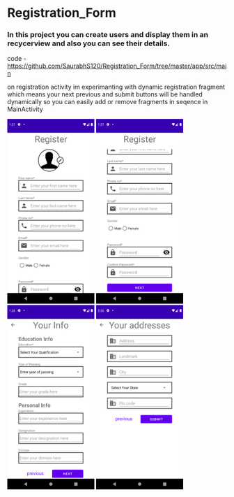# Registration_Form

### In this project you can create users and display them in an recycerview and also you can see their details.

code - https://github.com/SaurabhS120/Registration_Form/tree/master/app/src/main

on registration activity im experimanting with dynamic registration fragment which means
your next previous and submit buttons will be handled dynamically so you can easily add or remove fragments in seqence in MainActivity
<p>
<img src="https://github.com/SaurabhS120/Registration_Form/blob/master/BasicDetailsFragment.png" alt="Basic Details Fragment Screenshot" width="200px">
<img src="https://github.com/SaurabhS120/Registration_Form/blob/master/EducationDetailsFragment1.png" alt="Education Details Fragment Screenshot" width="200px">
<img src="https://github.com/SaurabhS120/Registration_Form/blob/master/EducationDetailsFragment2.png" alt="Education Details Fragment Screenshot" width="200px">
<img src="https://github.com/SaurabhS120/Registration_Form/blob/master/AddressDatailsFragment.png" alt="Address Details Fragment Screenshot" width="200px">
</p>
